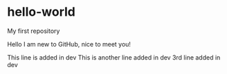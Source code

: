 # hello-world
My first repository

Hello I am new to GitHub, nice to meet you!

This line is added in dev
This is another line added in dev
3rd line added in dev
